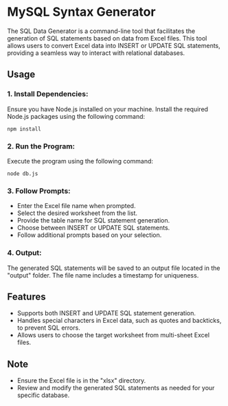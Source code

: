 # MySQL Syntax Generator

The SQL Data Generator is a command-line tool that facilitates the generation of SQL statements based on data from Excel files. This tool allows users to convert Excel data into INSERT or UPDATE SQL statements, providing a seamless way to interact with relational databases.

## Usage
### 1. Install Dependencies:  
Ensure you have Node.js installed on your machine. Install the required Node.js packages using the following command:  
```
npm install
```

### 2. Run the Program:  
Execute the program using the following command:  
```
node db.js
```

### 3. Follow Prompts:  
 + Enter the Excel file name when prompted.  
 + Select the desired worksheet from the list.  
 + Provide the table name for SQL statement generation.  
 + Choose between INSERT or UPDATE SQL statements.  
 + Follow additional prompts based on your selection.

### 4. Output:  
The generated SQL statements will be saved to an output file located in the "output" folder. The file name includes a timestamp for uniqueness.

## Features  
 + Supports both INSERT and UPDATE SQL statement generation.
 + Handles special characters in Excel data, such as quotes and backticks, to prevent SQL errors.  
 + Allows users to choose the target worksheet from multi-sheet Excel files.

## Note  
 + Ensure the Excel file is in the "xlsx" directory.
 + Review and modify the generated SQL statements as needed for your specific database.
